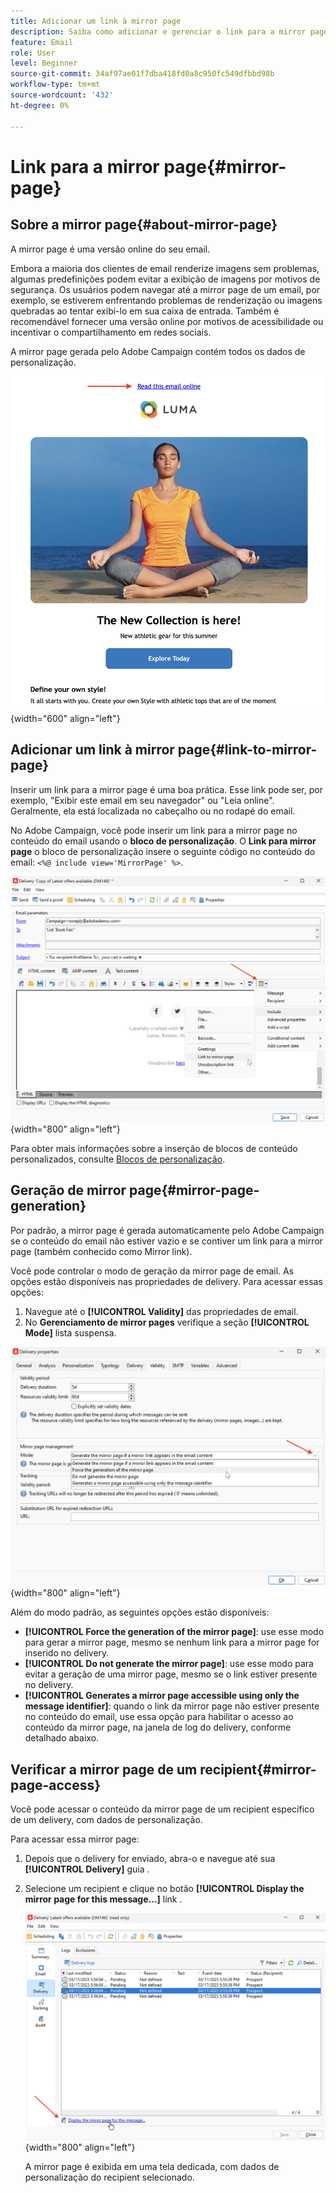 ```yaml
---
title: Adicionar um link à mirror page
description: Saiba como adicionar e gerenciar o link para a mirror page
feature: Email
role: User
level: Beginner
source-git-commit: 34af97ae01f7dba418fd0a8c950fc549dfbbd98b
workflow-type: tm+mt
source-wordcount: '432'
ht-degree: 0%

---
```


# Link para a mirror page{#mirror-page}

## Sobre a mirror page{#about-mirror-page}

A mirror page é uma versão online do seu email.

Embora a maioria dos clientes de email renderize imagens sem problemas, algumas predefinições podem evitar a exibição de imagens por motivos de segurança. Os usuários podem navegar até a mirror page de um email, por exemplo, se estiverem enfrentando problemas de renderização ou imagens quebradas ao tentar exibi-lo em sua caixa de entrada. Também é recomendável fornecer uma versão online por motivos de acessibilidade ou incentivar o compartilhamento em redes sociais.

A mirror page gerada pelo Adobe Campaign contém todos os dados de personalização.

![amostra de link espelho](assets/mirror-page-link.png){width="600" align="left"}

## Adicionar um link à mirror page{#link-to-mirror-page}

Inserir um link para a mirror page é uma boa prática. Esse link pode ser, por exemplo, &quot;Exibir este email em seu navegador&quot; ou &quot;Leia online&quot;. Geralmente, ela está localizada no cabeçalho ou no rodapé do email.

No Adobe Campaign, você pode inserir um link para a mirror page no conteúdo do email usando o **bloco de personalização**. O **Link para mirror page** o bloco de personalização insere o seguinte código no conteúdo do email: `<%@ include view='MirrorPage' %>`.

![](assets/mirror-page-insert.png){width="800" align="left"}


Para obter mais informações sobre a inserção de blocos de conteúdo personalizados, consulte [Blocos de personalização](personalization-blocks.md).

## Geração de mirror page{#mirror-page-generation}

Por padrão, a mirror page é gerada automaticamente pelo Adobe Campaign se o conteúdo do email não estiver vazio e se contiver um link para a mirror page (também conhecido como Mirror link).

Você pode controlar o modo de geração da mirror page de email. As opções estão disponíveis nas propriedades de delivery. Para acessar essas opções:

1. Navegue até o **[!UICONTROL Validity]** das propriedades de email.
1. No **Gerenciamento de mirror pages** verifique a seção **[!UICONTROL Mode]** lista suspensa.

![](assets/mirror-page-generation.png){width="800" align="left"}

Além do modo padrão, as seguintes opções estão disponíveis:

* **[!UICONTROL Force the generation of the mirror page]**: use esse modo para gerar a mirror page, mesmo se nenhum link para a mirror page for inserido no delivery.
* **[!UICONTROL Do not generate the mirror page]**: use esse modo para evitar a geração de uma mirror page, mesmo se o link estiver presente no delivery.
* **[!UICONTROL Generates a mirror page accessible using only the message identifier]**: quando o link da mirror page não estiver presente no conteúdo do email, use essa opção para habilitar o acesso ao conteúdo da mirror page, na janela de log do delivery, conforme detalhado abaixo.

## Verificar a mirror page de um recipient{#mirror-page-access}

Você pode acessar o conteúdo da mirror page de um recipient específico de um delivery, com dados de personalização.

Para acessar essa mirror page:

1. Depois que o delivery for enviado, abra-o e navegue até sua **[!UICONTROL Delivery]** guia .

1. Selecione um recipient e clique no botão **[!UICONTROL Display the mirror page for this message...]** link .

   ![](assets/mirror-page-display.png){width="800" align="left"}

   A mirror page é exibida em uma tela dedicada, com dados de personalização do recipient selecionado.

